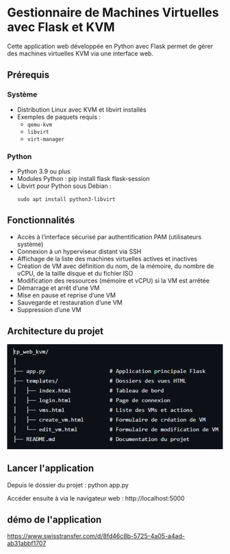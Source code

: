 # Gestionnaire de Machines Virtuelles avec Flask et KVM

Cette application web développée en Python avec Flask permet de gérer des machines virtuelles KVM via une interface web.


## Prérequis

### Système

- Distribution Linux avec KVM et libvirt installés
- Exemples de paquets requis :
  - `qemu-kvm`
  - `libvirt`
  - `virt-manager`

### Python

- Python 3.9 ou plus
- Modules Python : pip install flask flask-session
- Libvirt pour Python sous Debian :
  ```
  sudo apt install python3-libvirt
  ```

## Fonctionnalités

- Accès à l’interface sécurisé par authentification PAM (utilisateurs système)
- Connexion à un hyperviseur distant via SSH
- Affichage de la liste des machines virtuelles actives et inactives
- Création de VM avec définition du nom, de la mémoire, du nombre de vCPU, de la taille disque et du fichier ISO
- Modification des ressources (mémoire et vCPU) si la VM est arrêtée
- Démarrage et arrêt d’une VM
- Mise en pause et reprise d’une VM
- Sauvegarde et restauration d’une VM
- Suppression d’une VM

## Architecture du projet

![texte alternatif](image.png)

## Lancer l'application

Depuis le dossier du projet : python app.py

Accéder ensuite à via le navigateur web : http://localhost:5000

## démo de l'application 

https://www.swisstransfer.com/d/8fd46c8b-5725-4a05-a4ad-ab31abbf1707 




